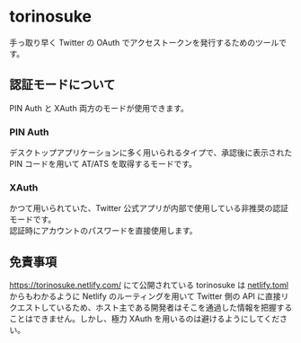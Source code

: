 # torinosuke

手っ取り早く Twitter の OAuth でアクセストークンを発行するためのツールです。

## 認証モードについて

PIN Auth と XAuth 両方のモードが使用できます。

### PIN Auth

デスクトップアプリケーションに多く用いられるタイプで、承認後に表示された PIN コードを用いて AT/ATS を取得するモードです。

### XAuth

かつて用いられていた、Twitter 公式アプリが内部で使用している非推奨の認証モードです。<br>
認証時にアカウントのパスワードを直接使用します。

## 免責事項

https://torinosuke.netlify.com/ にて公開されている torinosuke は [netlify.toml](netlify.toml) からもわかるように Netlify のルーティングを用いて Twitter 側の API に直接リクエストしているため、ホスト主である開発者はそこを通過した情報を把握することはできません。しかし、極力 XAuth を用いるのは避けるようにしてください。
